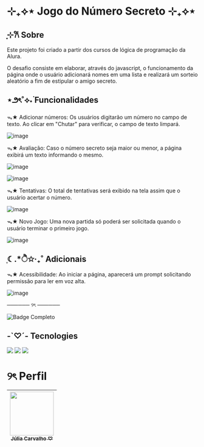 <h1>⊹₊⟡⋆ Jogo do Número Secreto ⊹₊⟡⋆</h1>
<h2>ֶָ֢⊹𐙚 Sobre</h2>
<p> Este projeto foi criado a partir dos cursos de lógica de programação da Alura.

O desafio consiste em elaborar, através do javascript, o funcionamento da página onde o usuário adicionará nomes em uma lista e realizará um sorteio aleatório a fim de estipular o amigo secreto.
</p>

## ⋆౨ৎ˚⟡˖࣪ Funcionalidades
<p>  
ᯓ★ Adicionar números: Os usuários digitarão um número no campo de texto. Ao clicar em "Chutar" para verificar, o campo de texto limpará.

![image](https://github.com/user-attachments/assets/ddeed0e0-d073-4d23-abf6-d6e32062fe0f)

ᯓ★ Avaliação: Caso o número secreto seja maior ou menor, a página exibirá um texto informando o mesmo.

![image](https://github.com/user-attachments/assets/c0beb666-bc90-4e68-8633-fe5983bc1ca2)

![image](https://github.com/user-attachments/assets/1730a506-79c3-4932-9810-af4fd526a68d)

ᯓ★ Tentativas: O total de tentativas será exibido na tela assim que o usuário acertar o número.

![image](https://github.com/user-attachments/assets/f791af33-a5dc-47ad-9d4e-494258d54753)

ᯓ★ Novo Jogo: Uma nova partida só poderá ser solicitada quando o usuário terminar o primeiro jogo.

![image](https://github.com/user-attachments/assets/0a3c5081-9b84-4726-a4e7-c92b95e506dc)

</p>

## ִֶ☾.*ੈ✩‧₊˚ Adicionais
<p>
  
ᯓ★ Acessibilidade: Ao iniciar a página, aparecerá um prompt solicitando permissão para ler em voz alta.

![image](https://github.com/user-attachments/assets/d65a5c10-2285-4449-aa53-9a49160926b5)

────── ୨ৎ ──────

![Badge Completo](http://img.shields.io/static/v1?label=STATUS&message=COMPLETO&color=AD4870&style=for-the-badge)
</p>

## -`♡´- Tecnologies
<div>
<img src="https://img.shields.io/badge/HTML-AD4870?style=for-the-badge&logo=html5&logoColor=white">
<img src="https://img.shields.io/badge/CSS-AD4870?&style=for-the-badge&logo=css3&logoColor=white">
<img src="https://img.shields.io/badge/JavaScript-AD4870?style=for-the-badge&logo=javascript&logoColor=black">
</div>

# ୨ৎ Perfil
| [<img loading="lazy" src="https://avatars.githubusercontent.com/juliacarvalhoufrrj" width=115><br><sub>Júlia Carvalho ♡</sub>](https://github.com/juliacarvalhoufrrj)
| :---:
